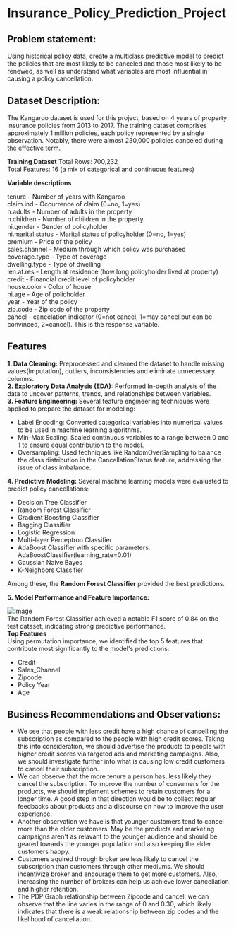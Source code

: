 # Insurance_Policy_Prediction_Project

## Problem statement:
Using historical policy data, create a multiclass predictive model to predict the policies that are most likely to be canceled and those most likely to be renewed, as well as understand what variables are most influential in causing a policy cancellation.

## Dataset Description:
The Kangaroo dataset is used for this project, based on 4 years of property insurance policies from 2013 to 2017. The training dataset comprises approximately 1 million policies, each policy represented by a single observation. Notably, there were almost 230,000 policies canceled during the effective term.

**Training Dataset**
Total Rows: 700,232  
Total Features: 16 (a mix of categorical and continuous features)

**Variable descriptions**  

tenure - Number of years with Kangaroo  
claim.ind - Occurrence of claim (0=no, 1=yes)  
n.adults - Number of adults in the property  
n.children - Number of children in the property  
ni.gender - Gender of policyholder  
ni.marital.status - Marital status of policyholder (0=no, 1=yes)  
premium - Price of the policy  
sales.channel - Medium through which policy was purchased  
coverage.type - Type of coverage  
dwelling.type - Type of dwelling  
len.at.res - Length at residence (how long policyholder lived at property)  
credit - Financial credit level of policyholder  
house.color - Color of house  
ni.age - Age of policholder  
year - Year of the policy  
zip.code - Zip code of the property  
cancel - cancelation indicator (0=not cancel, 1=may cancel but can be convinced, 2=cancel). This is the response variable.   

## Features  
**1. Data Cleaning:** Preprocessed and cleaned the dataset to handle missing values(Imputation), outliers, inconsistencies and eliminate unnecessary columns.  
**2. Exploratory Data Analysis (EDA):** Performed In-depth analysis of the data to uncover patterns, trends, and relationships between variables.  
**3. Feature Engineering:** Several feature engineering techniques were applied to prepare the dataset for modeling:  
   * Label Encoding: Converted categorical variables into numerical values to be used in machine learning algorithms.  
   * Min-Max Scaling: Scaled continuous variables to a range between 0 and 1 to ensure equal contribution to the model.  
   * Oversampling: Used techniques like RandomOverSampling to balance the class distribution in the CancellationStatus feature, addressing the issue of class imbalance.

**4. Predictive Modeling:** Several machine learning models were evaluated to predict policy cancellations:
   * Decision Tree Classifier  
   * Random Forest Classifier  
   * Gradient Boosting Classifier  
   * Bagging Classifier  
   * Logistic Regression  
   * Multi-layer Perceptron Classifier  
   * AdaBoost Classifier with specific parameters: AdaBoostClassifier(learning_rate=0.01)  
   * Gaussian Naive Bayes  
   * K-Neighbors Classifier  

Among these, the **Random Forest Classifier** provided the best predictions.  

**5. Model Performance and Feature Importance:**

![image](https://github.com/sowmya-pallempati/Insurance_Policy_Predicition_Project/assets/112984551/fe9eb69b-f2ce-48ba-b82b-79f6a6f5ee2f)    
The Random Forest Classifier achieved a notable F1 score of 0.84 on the test dataset, indicating strong predictive performance.  
   **Top Features**  
   Using permutation importance, we identified the top 5 features that contribute most significantly to the model's predictions:
   * Credit  
   * Sales_Channel  
   * Zipcode  
   * Policy Year  
   * Age  
  
  ## Business Recommendations and Observations:  
   * We see that people with less credit have a high chance of cancelling the subscription as compared to the people with high credit scores. Taking this into consideration, we should advertise the products to         people with higher credit scores via targeted ads and marketing campaigns. Also, we should investigate further into what is causing low credit customers to cancel their subscription.  
   * We can observe that the more tenure a person has, less likely they cancel the subscription. To improve the number of consumers for the products, we should implement schemes to retain customers for a longer        time. A good step in that direction would be to collect regular feedbacks about products and a discourse on how to improve the user experience.  
   * Another observation we have is that younger customers tend to cancel more than the older customers. May be the products and marketing campaigns aren't as relavant to the younger audience and should be geared      towards the younger population and also keeping the elder customers happy.  
  * Customers aquired through broker are less likely to cancel the subscription than customers through other mediums. We should incentivize broker and encourage them to get more customers. Also, increasing the        number of brokers can help us achieve lower cancellation and higher retention.  
  * The PDP Graph relationship between Zipcode and cancel, we can observe that the line varies in the range of 0 and 0.30, which likely indicates that there is a weak relationship between zip codes and the             likelihood of cancellation.  

